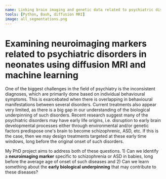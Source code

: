 ```yaml
---
name: Linking brain imaging and genetic data related to psychiatric disorders in babies
tools: [Python, Bash, diffusion MRI]
image: all_segmentations.png
---
```


# Examining neuroimaging markers related to psychiatric disorders in neonates using diffusion MRI and machine learning

One of the biggest challenges in the field of psychiatry is the inconsistent diagnoses, which are primarily done based on individual behavioural symptoms. This is exarcebated when there is overlapping in behavioural manifestations between several disorders. Current treatments also appear very limited, as there is a big gap in our understanding of the biological underpinning of such disorders. Recent research suggest many of the psychiatric disorders may have early life origins, i.e. disruption to early brain developmental processes either through environmental and/or genetic factors predispose one's brain to become schizophrenic, ASD, etc. If this is the case, then we may design treatments targeted at these early time windows, long before the original onset of such disorders.

My PhD project aims to address both of these questions. 1) Can we identify a **neuroimaging marker** specific to schizophrenia or ASD in babies, long before the average age of onset of such diseases and 2) Can we learn something about the **early biological underpinning** that may contribute to these diseases?


<!--- <p class="text-center">
{% include elements/button.html link="https://github.com/YoussefRaafatNasry/portfolYOU" text="Learn More" %}
</p> --->